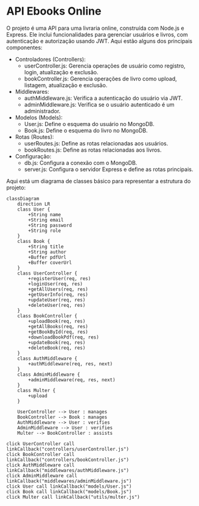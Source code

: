 # API Ebooks Online

O projeto é uma API para uma livraria online, construída com Node.js e Express. Ele inclui funcionalidades para gerenciar usuários e livros, com autenticação e autorização usando JWT. Aqui estão alguns dos principais componentes:

- Controladores (Controllers):
  - userController.js: Gerencia operações de usuário como registro, login, atualização e exclusão.
  - bookController.js: Gerencia operações de livro como upload, listagem, atualização e exclusão.
- Middlewares:
  - authMiddleware.js: Verifica a autenticação do usuário via JWT.
  - adminMiddleware.js: Verifica se o usuário autenticado é um administrador.
- Modelos (Models):
  - User.js: Define o esquema do usuário no MongoDB.
  - Book.js: Define o esquema do livro no MongoDB.
- Rotas (Routes):
  - userRoutes.js: Define as rotas relacionadas aos usuários.
  - bookRoutes.js: Define as rotas relacionadas aos livros.
- Configuração:
  - db.js: Configura a conexão com o MongoDB.
  - server.js: Configura o servidor Express e define as rotas principais.

Aqui está um diagrama de classes básico para representar a estrutura do projeto:

```mermaid
classDiagram
    direction LR
    class User {
        +String name
        +String email
        +String password
        +String role
    }
    class Book {
        +String title
        +String author
        +Buffer pdfUrl
        +Buffer coverUrl
    }
    class UserController {
        +registerUser(req, res)
        +loginUser(req, res)
        +getAllUsers(req, res)
        +getUserInfo(req, res)
        +updateUser(req, res)
        +deleteUser(req, res)
    }
    class BookController {
        +uploadBook(req, res)
        +getAllBooks(req, res)
        +getBookById(req, res)
        +downloadBookPdf(req, res)
        +updateBook(req, res)
        +deleteBook(req, res)
    }
    class AuthMiddleware {
        +authMiddleware(req, res, next)
    }
    class AdminMiddleware {
        +adminMiddleware(req, res, next)
    }
    class Multer {
        +upload
    }

    UserController --> User : manages
    BookController --> Book : manages
    AuthMiddleware --> User : verifies
    AdminMiddleware --> User : verifies
    Multer --> BookController : assists

click UserController call linkCallback("controllers/userController.js")
click BookController call linkCallback("controllers/bookController.js")
click AuthMiddleware call linkCallback("middlewares/authMiddleware.js")
click AdminMiddleware call linkCallback("middlewares/adminMiddleware.js")
click User call linkCallback("models/User.js")
click Book call linkCallback("models/Book.js")
click Multer call linkCallback("utils/multer.js")
```
